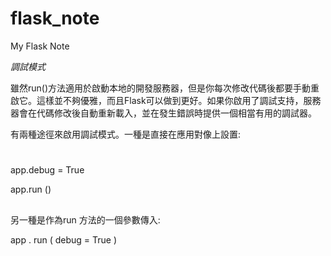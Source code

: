 # flask_note
My Flask Note

*調試模式*

雖然run()方法適用於啟動本地的開發服務器，但是你每次修改代碼後都要手動重啟它。這樣並不夠優雅，而且Flask可以做到更好。如果你啟用了調試支持，服務器會在代碼修改後自動重新載入，並在發生錯誤時提供一個相當有用的調試器。

有兩種途徑來啟用調試模式。一種是直接在應用對像上設置:
#
app.debug = True

app.run ()
##
另一種是作為run 方法的一個參數傳入:

app . run ( debug = True )
#